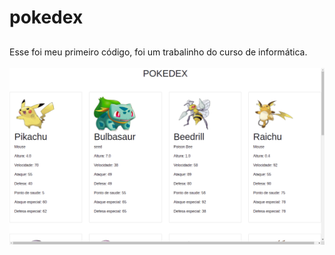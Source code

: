 # pokedex
##
Esse  foi meu primeiro código, foi um trabalinho do curso de informática.
<br>
<br>
<img src="uploads/pokedex.png"/>


